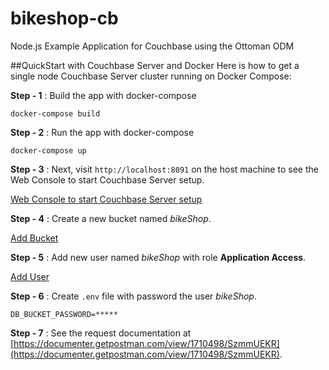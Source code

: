 # bikeshop-cb
Node.js Example Application for Couchbase using the Ottoman ODM

##QuickStart with Couchbase Server and Docker
Here is how to get a single node Couchbase Server cluster running on Docker Compose:

**Step - 1** : Build the app with docker-compose

```console
docker-compose build
```

**Step - 2** : Run the app with docker-compose

```console
docker-compose up
```

**Step - 3** : Next, visit `http://localhost:8091` on the host machine to see the Web Console to start Couchbase Server setup.

[Web Console to start Couchbase Server setup](https://user-images.githubusercontent.com/55015479/82157927-1a08af00-984a-11ea-9971-aad85a9a64bf.png)

**Step - 4** : Create a new bucket named *bikeShop*.

[Add Bucket](https://user-images.githubusercontent.com/55015479/82157987-82f02700-984a-11ea-8151-2df64740cce0.png)

**Step - 5** : Add new user named *bikeShop* with role **Application Access**.

[Add User](https://user-images.githubusercontent.com/55015479/82158077-10cc1200-984b-11ea-8c3a-25f02f429e82.png)

**Step - 6** : Create `.env` file with password the user *bikeShop*.

```
DB_BUCKET_PASSWORD=*****
```

**Step - 7** : See the request documentation at [https://documenter.getpostman.com/view/1710498/SzmmUEKR](https://documenter.getpostman.com/view/1710498/SzmmUEKR).
